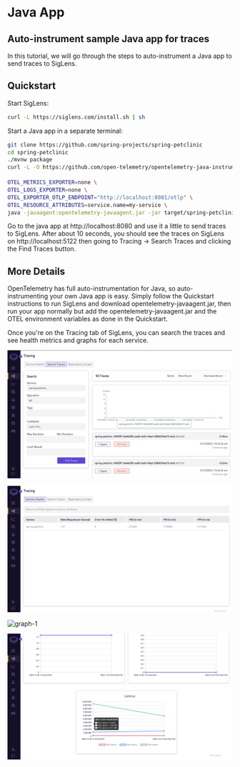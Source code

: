 # Java App

## Auto-instrument sample Java app for traces

In this tutorial, we will go through the steps to auto-instrument a Java app to send traces to SigLens.

## Quickstart
Start SigLens:
```bash
curl -L https://siglens.com/install.sh | sh
```

Start a Java app in a separate terminal:
```bash
git clone https://github.com/spring-projects/spring-petclinic
cd spring-petclinic
./mvnw package
curl -L -O https://github.com/open-telemetry/opentelemetry-java-instrumentation/releases/latest/download/opentelemetry-javaagent.jar

OTEL_METRICS_EXPORTER=none \
OTEL_LOGS_EXPORTER=none \
OTEL_EXPORTER_OTLP_ENDPOINT="http://localhost:8081/otlp" \
OTEL_RESOURCE_ATTRIBUTES=service.name=my-service \
java -javaagent:opentelemetry-javaagent.jar -jar target/spring-petclinic-3.2.0-SNAPSHOT.jar
```

Go to the java app at http://localhost:8080 and use it a little to send traces to SigLens.
After about 10 seconds, you should see the traces on SigLens on http://localhost:5122 then going to Tracing -> Search Traces and clicking the Find Traces button.

## More Details
OpenTelemetry has full auto-instrumentation for Java, so auto-instrumenting your own Java app is easy.
Simply follow the Quickstart instructions to run SigLens and download opentelemetry-javaagent.jar, then run your app normally but add the opentelemetry-javaagent.jar and the OTEL environment variables as done in the Quickstart.

Once you're on the Tracing tab of SigLens, you can search the traces and see health metrics and graphs for each service.

![search-traces](../tutorials/search-traces-java.png)

![java-app](../tutorials/java-app-red-traces.png)

![graph-1](../utorials/java-app-red-metrics-graph-1.png)

![graph-2](../tutorials/java-app-red-metrics-graph-2.png)